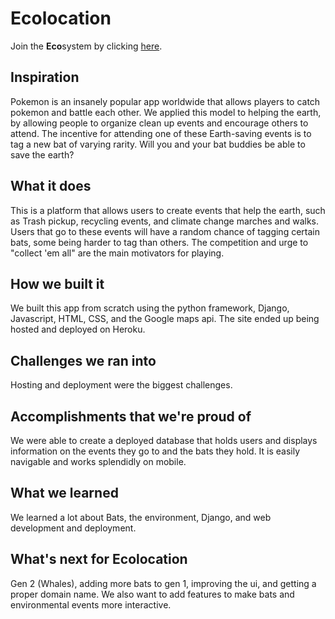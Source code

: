 # Ecolocation

Join the **Eco**system by clicking [here](https://powerful-peak-76897.herokuapp.com/).

## Inspiration

Pokemon is an insanely popular app worldwide that allows players to catch pokemon and battle each other. We applied this model to helping the earth, by allowing people to organize clean up events and encourage others to attend. The incentive for attending one of these Earth-saving events is to tag a new bat of varying rarity. Will you and your bat buddies be able to save the earth?

## What it does

This is a platform that allows users to create events that help the earth, such as Trash pickup, recycling events, and climate change marches and walks. Users that go to these events will have a random chance of tagging certain bats, some being harder to tag than others. The competition and urge to "collect 'em all" are the main motivators for playing.

## How we built it

We built this app from scratch using the python framework, Django, Javascript, HTML, CSS, and the Google maps api. The site ended up being hosted and deployed on Heroku.

## Challenges we ran into

Hosting and deployment were the biggest challenges.

## Accomplishments that we're proud of

We were able to create a deployed database that holds users and displays information on the events they go to and the bats they hold. It is easily navigable and works splendidly on mobile.

## What we learned

We learned a lot about Bats, the environment, Django, and web development and deployment.

## What's next for Ecolocation

Gen 2 (Whales), adding more bats to gen 1, improving the ui, and getting a proper domain name. We also want to add features to make bats and environmental events more interactive.
